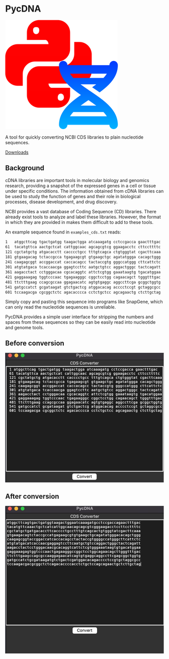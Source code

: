 # PycDNA 

![PycDNA](assets/PycDNA.svg)

A tool for quickly converting NCBI CDS libraries to plain nucleotide sequences.

[Downloads](https://github.com/nakajimayoshi/PycDNA/releases/tag/v0.1.0)

## Background
cDNA libraries are important tools in molecular biology and genomics research, providing a snapshot 
of the expressed genes in a cell or tissue under specific conditions. The information obtained from cDNA libraries can
be used to study the function of genes and their role in biological processes, disease development, and drug discovery.

NCBI provides a vast database of Coding Sequence (CD) libraries. There already exist tools to analyze and label these libraries. However, the
format in which they are provided in makes them difficult to add to these tools.

An example sequence found in `examples_cds.txt` reads:

```
1   atggcttcag tgactgatgg taagactgga atcaaagatg cctccgacca gaactttgac
61  tacatgttca aactgctcat cattggcaac agcagcgtcg ggaagacctc cttccttttc
121 cgctatgctg atgacacctt cacccctgcc tttgtcagca ctgtgggtat cgacttcaaa
181 gtgaagacag tctaccgcca tgagaagcgt gtgaagctgc agatatggga cacagctggg
241 caagagcggt accggaccat caccacagcc tactaccgtg gggccatggg cttcattctc
301 atgtatgaca tcaccaacga ggagtccttc aatgctgtcc aggactgggc tactcagatt
361 aagacctact cctgggacaa cgcacaggtc attctcgtgg gaaataagtg tgacatggaa
421 gaggaaagag tggtcccaac tgagaagggc cggctcctgg cagaacagct tgggtttgac
481 ttctttgaag ccagcgccaa ggagaacatc agtgtgaggc aggccttcga gcggctggtg
541 gatgccatct gcgataagat gtctgactcg atggacacag acccctccgt gctaggcgcc
601 tccaagacga cgcggctctc agacacccca cctctgctcc agcagaactg ctcttgctag
```

Simply copy and pasting this sequence into programs like SnapGene, which can
only read the nucleotide sequences is unreliable. 

PycDNA provides a simple user interface for stripping the numbers and spaces
from these sequences so they can be easily read into nucleotide and genome 
tools. 

## Before conversion
![Before](assets/before.png)

## After conversion
![After](assets/after.png)